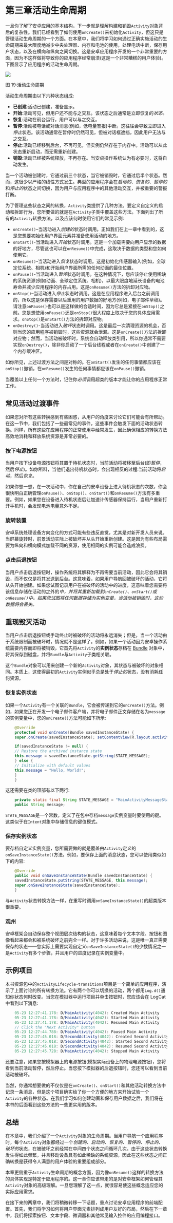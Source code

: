 # 第三章活动生命周期

一旦你了解了安卓应用的基本结构，下一步就是理解构建和销毁`Activity`对象背后的复杂性。我们已经看到了如何使用`onCreate()`来初始化`Activity`，但这只是管理活动生命周期的一个方面。在本章中，我们将学习如何通过正确实施活动的生命周期来最大限度地减少中央处理器、内存和电池的使用，处理电话中断，保存用户状态，以及在横向和纵向之间切换。这是安卓应用程序开发的一个非常重要的方面，因为不这样做将导致你的应用程序经常崩溃(这是一个非常糟糕的用户体验)。下图显示了应用程序的活动生命周期。

![](../Images/image020.png)

图 19:活动生命周期

活动生命周期由以下六种状态组成:

*   **已创建**:活动已创建，准备显示。
*   **开始**:活动可见，但用户还不能与之交互。该状态之后通常是立即恢复的*状态。*
*   **恢复**:活动在前台运行，用户可以与之交互。
*   **暂停**:活动被电话或对话消息(例如，低电量警报)中断。这往往会导致立即进入*停止*状态。该活动通常在暂停时仍然可见，但被对话框遮挡，因此用户无法与之交互。
*   **停止**:活动已经移到后台，不再可见，但实例仍然存在于内存中。活动可以从此状态重新启动，而无需重新创建。
*   **销毁**:活动已经被系统释放，不再存在。当安卓操作系统认为有必要时，这将自动发生。

当一个活动被创建时，它通过前三个状态，当它被销毁时，它通过后半个状态。然而，这很少以严格的线性方式发生。典型的应用程序会在*启动的*、*恢复的*、*暂停的*和*停止的*状态之间切换，因为用户与应用程序中的其他活动交互，并被重要的警报打断。

为了管理这些状态之间的转换，`Activity`类提供了几种方法。要定义自定义的启动和拆卸行为，您所要做的就是在`Activity`子类中覆盖这些方法。下面列出了所有的`Activity`转换方法，以及应该何时使用它们的常见示例:

*   `onCreate()`–当活动进入*创建的*状态时调用。正如我们在上一章中看到的，这是您想要初始化用户界面元素并准备使用活动的地方。
*   `onStart()`-当活动进入*开始*状态时调用。这是一个加载需要向用户显示的数据的好地方，尽管这也可以在`onResume()`中完成，这取决于数据的类型和您如何使用它。
*   `onResume()`-当活动进入*恢复*状态时调用。这是初始化传感器输入(例如，全球定位系统、相机)和开始用户界面所需的任何动画的最佳位置。
*   `onPause()`-当活动进入*暂停*状态时调用。在这种情况下，您应该停止使用稀缺的系统资源(例如动画、全球定位系统、相机)，以最大限度地延长设备的电池寿命并减少应用程序的内存占用。这是`onResume()`方法的拆卸对应物。
*   `onStop()`–当活动进入*停止*状态时调用。这是在应用程序进入后台之前调用的，所以这是保存需要以后重用的用户数据的好地方(例如，电子邮件草稿)。请注意`onPause()`也可以是这样做的合适时间，因为它总是紧接在`onStop()`之前。您是想使用`onPause()`还是`onStop()`很大程度上取决于您的具体应用需求。`onStop()`是`onStart()`方法的拆卸对应物。
*   `onDestroy()`-当活动进入*破坏*状态时调用。这是最后一次清理资源的机会，否则当您的应用程序被销毁时，这些资源就会泄漏。这是`onCreate()`方法的拆卸对应物；然而，当活动被破坏时，系统会自动释放类引用，所以你通常不需要实现`onDestroy()`，除非你启动了一个后台线程或者在`onCreate()`中创建了一个内存缓冲区。

如你所见，上述过渡方法之间是对称的。在`onStart()`发生的任何事情都应该在`onStop()`撤销，在`onResume()`发生的任何事情都应该在`onPause()`撤销。

当覆盖以上任何一个方法时，记住你*必须*调用超类的版本才能让你的应用程序正常工作。

## 常见活动过渡事件

如果您对所有这些转换感到有些困惑，从用户的角度来讨论它们可能会有所帮助。在这一节中，我们包括了一些最常见的事件，这些事件会触发下面的活动状态转换。同样，所有这些在应用程序的正常使用中经常发生，因此确保相应的转换方法高效地消耗和释放系统资源是非常必要的。

### 按下电源按钮

当用户按下设备电源按钮将其置于待机状态时，当前活动将被移至后台(即*暂停*，然后*停止*)。如你所料，当他们退出待机状态时，会出现相反的过程:当前活动将*启动*，然后*恢复*。

如果你想一想，在一次活动中，你在自己的安卓设备上进入待机状态的次数，你会很快明白正确管理`onPause()`、`onStop()`、`onStart()`和`onResume()`方法有多重要。例如，如果您在设备进入待机状态后让加速计传感器保持运行，当用户重新打开手机时，会发现电池电量意外不足。

### 旋转装置

安卓系统处理设备方向变化的方式可能有些违反直觉，尤其是对新开发人员来说。当屏幕旋转时，前景活动实际上被破坏并从头开始重新创建。这是因为有些布局需要为纵向和横向模式加载不同的资源，使用相同的实例可能会造成浪费。

### 点击后退按钮

当用户点击后退按钮时，操作系统将其解释为不再需要当前活动，因此它会将其销毁，而不仅仅是将其发送到后台。这意味着，如果用户导航回被破坏的活动，它将从头开始创建。如果您试图记录用户在被破坏的活动中的进度，这意味着您需要将该信息存储在活动的之外的*中，并将其重新加载到`onCreate()`、`onStart()`或`onResume()`中。如果您试图将任何数据存储为实例变量，当活动被销毁时，这些数据将会丢失。*

## 重现毁灭活动

当用户点击后退按钮或手动终止时被破坏的活动将永远消失；但是，当一个活动由于系统限制而被破坏时，情况就不是这样了。例如，如果一个活动因为安卓操作系统需要内存而即将被销毁，它首先将`Activity`的**实例状态**存档在 [Bundle](http://developer.android.com/reference/android/os/Bundle.html) 对象中，将其保存到磁盘，并将`Bundle`与`Activity`子类相关联。

这个`Bundle`对象可以用来创建一个新的`Activity`对象，其状态与被破坏的对象相同。本质上，这使得最初的`Activity`实例似乎总是处于*停止的*状态，没有消耗任何资源。

### 恢复实例状态

如果一个`Activity`有一个关联的`Bundle`，它会被传递到它的`onCreate()`方法。例如，如果您正在开发一个电子邮件客户端，并将电子邮件正文存储在名为`message`的实例变量中，您的`onCreate()`方法可能如下所示:

```java
    @Override
    protected void onCreate(Bundle savedInstanceState) {
    super.onCreate(savedInstanceState); setContentView(R.layout.activity_main);

    if(savedInstanceState != null) {
    // Restore the archived instance state
    this.message = savedInstanceState.getString(STATE_MESSAGE);
    } else {
    // Initialize with default values
    this.message = "Hello, World!";
    }
    }

```

这还需要在类的顶部有以下两行:

```java
    private static final String STATE_MESSAGE = "MainActivityMessageState";
    public String message;

```

`STATE_MESSAGE`是一个常数，定义了在包中存档`message`实例变量时要使用的键。这类似于在`Intent`对象中存储信息的键值模式。

### 保存实例状态

要存档自定义实例变量，您所需要做的就是覆盖由`Activity`定义的`onSaveInstanceState()`方法。例如，要保存上面的消息状态，您可以使用类似如下的内容:

```java
    @Override
    public void onSaveInstanceState(Bundle savedInstanceState) {
    savedInstanceState.putString(STATE_MESSAGE, this.message);
    super.onSaveInstanceState(savedInstanceState);
    }

```

与`Activity`状态转换方法一样，在重写时调用`onSaveInstanceState()`的超类版本很重要。

### 观州

安卓框架会自动保存整个视图层次结构的状态，这意味着每个文本字段、按钮和图像看起来都会和被系统破坏之前完全一样。对于许多活动来说，这是唯一真正需要保存的状态——您实际上需要实现自定义`onSaveInstanceState()`的少数情况之一是`Activity`有多个步骤，并且用户的进度记录在实例变量中。

## 示例项目

本书资源包中的`ActivityLifecycle-transitions`项目是一个简单的应用程序，演示了上面讨论的所有转换方法。它有两个你可以切换的活动，两个都用`Log.d()`通知你状态何时改变。当您在模拟器中运行项目并单击按钮时，您应该会在 LogCat 中看到以下消息:

```java
    05-23 12:27:41.178: D/MainActivity(4042): Created Main Activity
    05-23 12:27:41.178: D/MainActivity(4042): Started Main Activity
    05-23 12:27:41.178: D/MainActivity(4042): Resumed Main Activity
    // Click the "Next Activity" button
    05-23 12:27:44.788: D/MainActivity(4042): Paused Main Activity
    05-23 12:27:45.018: D/SecondActivity(4042): Created Second Activity
    05-23 12:27:45.018: D/SecondActivity(4042): Started Second Activity
    05-23 12:27:45.018: D/SecondActivity(4042): Resumed Second Activity
    05-23 12:27:45.728: D/MainActivity(4042): Stopped Main Activity

```

还要注意，如果您按模拟器上的电源按钮(模拟实际设备上的物理电源按钮)，您将看到当前活动暂停，然后停止。当您按下模拟器的后退按钮时，您还可以看到当前活动被破坏。

当然，你通常想要做的不仅仅是在`onCreate()`、`onStart()`和其他活动转换方法中记录一条消息，但是这个项目确实给了你一个方便的地方来开始试验一个`Activity`的各种状态。在我们学习如何创建动画和保存用户数据之后，我们将在本书的后面看到这些方法的一些更实用的版本。

## 总结

在本章中，我们介绍了一个`Activity`对象的生命周期。当用户导航一个应用程序时，每个`Activity`对象都经过一个*创建的*、*启动的*、*恢复的*、*暂停的*、*停止的*、*破坏的*状态，在被破坏之前经常在中间四个状态之间循环几次。由于这些状态转换发生得如此频繁，并且移动设备具有如此稀缺的系统资源，因此在这些状态之间正确转换是获得令人满意的用户体验的重要组成部分。

本章更侧重于`Activity`生命周期的概念方面，因为像`onResume()`这样的转换方法的具体实现是特定于应用程序的。这一章你应该带走的是对安卓框架如何管理其`Activity`对象的高级理解。一旦您理解了这一点，就很容易使这些概念适应您的实际应用需求。

在接下来的两章中，我们将稍微转移一下话题，重点讨论安卓应用程序的前端配置。首先，我们将学习如何将用户界面元素排列成用户友好的布局，然后在下一章中，我们将探索按钮、文本字段、微调器和其他常见输入控件的应用编程接口。